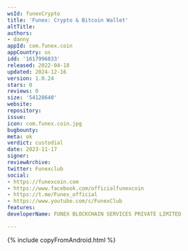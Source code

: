 ```yaml
---
wsId: funexCrypto
title: 'Funex: Crypto & Bitcoin Wallet'
altTitle: 
authors:
- danny
appId: com.funex.coin
appCountry: us
idd: '1617996833'
released: 2022-04-18
updated: 2024-12-16
version: 1.0.24
stars: 0
reviews: 0
size: '54128640'
website: 
repository: 
issue: 
icon: com.funex.coin.jpg
bugbounty: 
meta: ok
verdict: custodial
date: 2023-11-17
signer: 
reviewArchive: 
twitter: Funexclub
social:
- https://funexcoin.com
- https://www.facebook.com/officialfunexcoin
- https://t.me/Funex_official
- https://www.youtube.com/c/FunexClub
features: 
developerName: FUNEX BLOCKCHAIN SERVICES PRIVATE LIMITED

---
```


{% include copyFromAndroid.html %}
